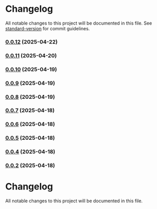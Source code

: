 # Changelog

All notable changes to this project will be documented in this file. See [standard-version](https://github.com/conventional-changelog/standard-version) for commit guidelines.

### [0.0.12](https://github.com/PauVelasco77/types-slot-cars/compare/v0.0.11...v0.0.12) (2025-04-22)

### [0.0.11](https://github.com/PauVelasco77/types-slot-cars/compare/v0.0.10...v0.0.11) (2025-04-20)

### [0.0.10](https://github.com/PauVelasco77/types-slot-cars/compare/v0.0.9...v0.0.10) (2025-04-19)

### [0.0.9](https://github.com/PauVelasco77/types-slot-cars/compare/v0.0.8...v0.0.9) (2025-04-19)

### [0.0.8](https://github.com/PauVelasco77/types-slot-cars/compare/v0.0.7...v0.0.8) (2025-04-19)

### [0.0.7](https://github.com/PauVelasco77/types-slot-cars/compare/v0.0.6...v0.0.7) (2025-04-18)

### [0.0.6](https://github.com/PauVelasco77/types-slot-cars/compare/v0.0.5...v0.0.6) (2025-04-18)

### [0.0.5](https://github.com/PauVelasco77/types-slot-cars/compare/v0.0.4...v0.0.5) (2025-04-18)

### [0.0.4](https://github.com/PauVelasco77/types-slot-cars/compare/v0.0.3...v0.0.4) (2025-04-18)

### [0.0.2](https://github.com/PauVelasco77/types-slot-cars/compare/v0.0.1...v0.0.2) (2025-04-18)

# Changelog

All notable changes to this project will be documented in this file.
